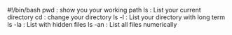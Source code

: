 #!/bin/bash
pwd : show you your working path
ls : List your current directory
cd : change your directory
ls -l : List your directory with long term
ls -la : List with hidden files
ls -an : List all files numerically
